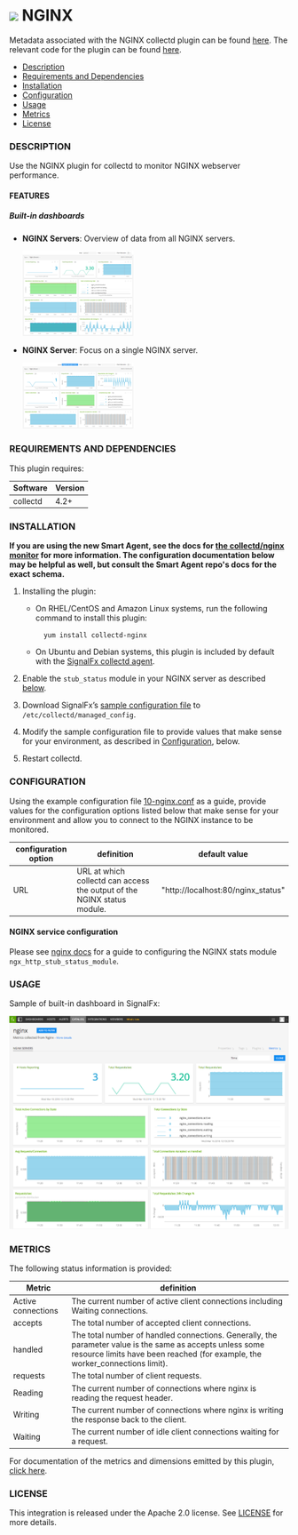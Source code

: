 # ![](https://github.com/signalfx/integrations/blob/master/collectd-nginx/img/integrations_nginx.png) NGINX

Metadata associated with the NGINX collectd plugin can be found [here](https://github.com/signalfx/integrations/tree/release/collectd-nginx). The relevant code for the plugin can be found [here](https://github.com/signalfx/collectd/blob/master/src/nginx.c).

- [Description](#description)
- [Requirements and Dependencies](#requirements-and-dependencies)
- [Installation](#installation)
- [Configuration](#configuration)
- [Usage](#usage)
- [Metrics](#metrics)
- [License](#license)

### DESCRIPTION

Use the NGINX plugin for collectd to monitor NGINX webserver performance.

#### FEATURES

##### Built-in dashboards

- **NGINX Servers**: Overview of data from all NGINX servers.

  [<img src='./img/dashboard_nginx_servers.png' width=200px>](./img/dashboard_nginx_servers.png)

- **NGINX Server**: Focus on a single NGINX server.

  [<img src='./img/dashboard_nginx_server.png' width=200px>](./img/dashboard_nginx_server.png)  

### REQUIREMENTS AND DEPENDENCIES

This plugin requires:

| Software          | Version        |
|-------------------|----------------|
| collectd |  4.2+  |

### INSTALLATION

**If you are using the new Smart Agent, see the docs for [the collectd/nginx
monitor](https://github.com/signalfx/signalfx-agent/tree/master/docs/monitors/collectd-nginx.md)
for more information.  The configuration documentation below may be helpful as
well, but consult the Smart Agent repo's docs for the exact schema.**


1. Installing the plugin:
    * On RHEL/CentOS and Amazon Linux systems, run the following command to install this plugin:

            yum install collectd-nginx

    * On Ubuntu and Debian systems, this plugin is included by default with the [SignalFx collectd agent](https://github.com/signalfx/integrations/tree/master/collectd)[](sfx_link:sfxcollectd).

2. Enable the `stub_status` module in your NGINX server as described [below](#configuration).

3. Download SignalFx’s <a target="_blank" href="https://github.com/signalfx/integrations/blob/master/collectd-nginx/10-nginx.conf">sample configuration file</a> to `/etc/collectd/managed_config`.

4. Modify the sample configuration file to provide values that make sense for your environment, as described in [Configuration](#configuration), below.

5. Restart collectd.

### CONFIGURATION

Using the example configuration file <a target="_blank" href="https://github.com/signalfx/integrations/blob/master/collectd-nginx/10-nginx.conf">10-nginx.conf</a> as a guide, provide values for the configuration options listed below that make sense for your environment and allow you to connect to the NGINX instance to be monitored.

| configuration option | definition | default value |
| ---------------------|------------|---------------|
| URL | URL at which collectd can access the output of the NGINX status module.  | "http://localhost:80/nginx_status" |

#### NGINX service configuration

Please see <a target="_blank" href="http://nginx.org/en/docs/http/ngx_http_stub_status_module.html">nginx docs</a> for a guide to configuring the NGINX stats module `ngx_http_stub_status_module`.

### USAGE

Sample of built-in dashboard in SignalFx:

![](././img/dashboard_nginx.png)

### METRICS

The following status information is provided:

| Metric | definition |
| -------|-------------|
|Active connections| The current number of active client connections including Waiting connections.|
|accepts|The total number of accepted client connections.|
|handled|The total number of handled connections. Generally, the parameter value is the same as accepts unless some resource limits have been reached (for example, the worker\_connections limit).|
|requests|The total number of client requests.|
|Reading|The current number of connections where nginx is reading the request header.|
|Writing|The current number of connections where nginx is writing the response back to the client.|
|Waiting|The current number of idle client connections waiting for a request.|


For documentation of the metrics and dimensions emitted by this plugin, [click here](./docs).

### LICENSE

This integration is released under the Apache 2.0 license. See [LICENSE](./LICENSE) for more details.
